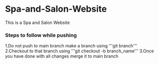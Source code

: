 # Spa-and-Salon-Website
This is a Spa and Salon Website

### Steps to follow while pushing

1.Do not push to main branch make a branch using '''git branch'''
2.Checkout to that branch using '''git checkout -b branch_name'''
3.Once you have done with all changes merge it to main branch

